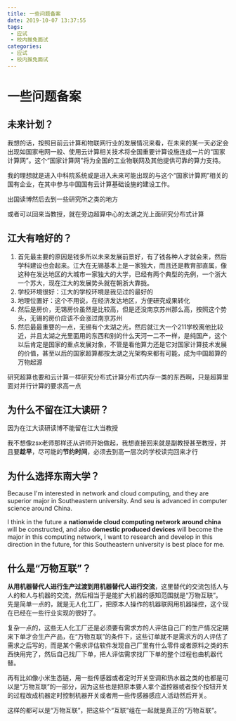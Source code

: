 ```yaml
---
title: 一些问题备案
date: 2019-10-07 13:37:55
tags: 
 - 应试
 - 校内推免面试
categories: 
 - 应试
 - 校内推免面试
---
```

# 一些问题备案

## 未来计划？

我想的话，按照目前云计算和物联网行业的发展情况来看，在未来的某一天必定会出现如国家电网一般、使用云计算相关技术将全国重要计算设施连成一片的“国家计算网”。这个“国家计算网”将为全国的工业物联网及其他提供可靠的算力支持。

我的理想就是进入中科院系统或是进入未来可能出现的与这个“国家计算网”相关的国有企业，在其中参与中国国有云计算基础设施的建设工作。

出国读博然后去到一些研究所之类的地方

或者可以回来当教授，就在旁边超算中心的太湖之光上面研究分布式计算

## 江大有啥好的？

1. 首先最主要的原因是钱多所以未来发展前景好，有了钱各种人才就会来，然后学科建设也会起来。江大在无锡基本上是一家独大，而且还是教育部直属，像这种在发达地区的大城市一家独大的大学，已经有两个典型的先例，一个浙大一个苏大，现在江大的发展势头就在朝浙大靠拢。
2. 学校环境很好：江大的学校环境是我见过的最好的
3. 地理位置好：这个不用说，在经济发达地区，方便研究成果转化
4. 然后是房价，无锡房价虽然是比较高，但是还没南京苏州那么高，按照这个势头，无锡的房价应该不会涨过南京苏州
5. 然后最最重要的一点，无锡有个太湖之光，然后就江大一个211学校离他比较近，并且太湖之光里面用的东西和别的什么天河一二不一样，是纯国产，这个以后肯定是国家的重点发展对象，不管是看他算力还是它对国家计算技术发展的价值，甚至以后的国家超算都按太湖之光架构来都有可能，成为中国超算的万物起源

研究超算也要和云计算一样研究分布式计算分布式内存一类的东西啊，只是超算里面对并行计算的要求高一点

## 为什么不留在江大读研？

因为在江大读研读博不能留在江大当教授

我不想像zsx老师那样还从讲师开始做起，我想直接回来就是副教授甚至教授，并且要**趁早**，尽可能的**节约时间**，必须去到高一层次的学校读完回来才行

## 为什么选择东南大学？

Because I'm interested in network and cloud computing, and they are superior major in Southeastern university. And seu is advanced in computer science around China.

I think in the future a **nationwide cloud computing network around china** will be constructed, and also **domestic produced devices** will become the major in this computing network, I want to research and develop in this direction in the future, for this Southeastern university is best place for me.

## 什么是“万物互联”？

**从用机器替代人进行生产过渡到用机器替代人进行交流**，这里替代的交流包括人与人的和人与机器的交流，然后相当于是能扩大机器的感知范围就是“万物互联”。
先是简单一点的，就是无人化工厂，把原本人操作的机器联网用机器操控，这个现在已经在一些行业实现的很好了。

复杂一点的，这些无人化工厂还是必须要有需求方的人评估自己厂的生产情况定期来下单才会生产产品，在“万物互联”的条件下，这些订单就不是需求方的人评估了需求之后写的，而是某个需求评估软件发现自己厂里有什么零件或者原料之类的东西快用完了，然后自己找厂下单，把人评估需求找厂下单的整个过程也由机器代替。

再有比如像小米生态链，用一些传感器或者定时开关空调和热水器之类的也都是可以是“万物互联”的一部分，因为这些也是把原本要人拿个遥控器或者按个按钮开关的过程改成机器定时控制机器开关或者用一些传感器感应人活动然后开关。

这样的都可以是“万物互联”，把这些个“互联”组在一起就是真正的“万物互联”。
